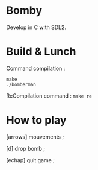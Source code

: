 # Bomby
Develop in C with SDL2.

# Build & Lunch
Command compilation :
```
make
./bomberman
```
ReCompilation command : ` make re `

# How to play
[arrows] mouvements ;

[d] drop bomb ;

[echap] quit game ;

